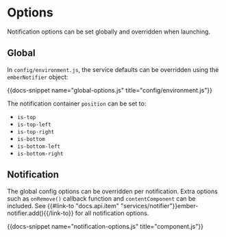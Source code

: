# Options

Notification options can be set globally and overridden when launching.

## Global

In `config/environment.js`, the service defaults can be overridden using 
the `emberNotifier` object:

{{docs-snippet name="global-options.js" title="config/environment.js"}}

The notification container `position` can be set to:

* `is-top` 
* `is-top-left`
* `is-top-right`
* `is-bottom`
* `is-bottom-left` 
* `is-bottom-right`

## Notification

The global config options can be overridden per notification. Extra 
options such as `onRemove()` callback function and `contentComponent` 
can be included. See {{#link-to "docs.api.item" "services/notifier"}}ember-notifier.add(){{/link-to}}
for all notification options.

{{docs-snippet name="notification-options.js" title="component.js"}}
